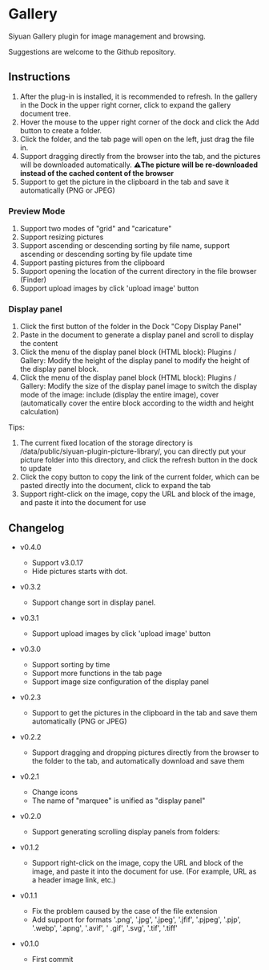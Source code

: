 # Gallery

Siyuan Gallery plugin for image management and browsing.

Suggestions are welcome to the Github repository.

## Instructions

1. After the plug-in is installed, it is recommended to refresh. In the gallery in the Dock in the upper right corner, click to expand the gallery document tree.
2. Hover the mouse to the upper right corner of the dock and click the Add button to create a folder.
3. Click the folder, and the tab page will open on the left, just drag the file in.
4. Support dragging directly from the browser into the tab, and the pictures will be downloaded automatically. **⚠️The picture will be re-downloaded instead of the cached content of the browser**
5. Support to get the picture in the clipboard in the tab and save it automatically (PNG or JPEG)

### Preview Mode
1. Support two modes of "grid" and "caricature"
2. Support resizing pictures
3. Support ascending or descending sorting by file name, support ascending or descending sorting by file update time
4. Support pasting pictures from the clipboard
5. Support opening the location of the current directory in the file browser (Finder)
6. Support upload images by click 'upload image' button

### Display panel
1. Click the first button of the folder in the Dock "Copy Display Panel"
2. Paste in the document to generate a display panel and scroll to display the content
3. Click the menu of the display panel block (HTML block): Plugins / Gallery: Modify the height of the display panel to modify the height of the display panel block.
4. Click the menu of the display panel block (HTML block): Plugins / Gallery: Modify the size of the display panel image to switch the display mode of the image: include (display the entire image), cover (automatically cover the entire block according to the width and height calculation)

Tips:
1. The current fixed location of the storage directory is /data/public/siyuan-plugin-picture-library/, you can directly put your picture folder into this directory, and click the refresh button in the dock to update
2. Click the copy button to copy the link of the current folder, which can be pasted directly into the document, click to expand the tab
3. Support right-click on the image, copy the URL and block of the image, and paste it into the document for use

## Changelog
+ v0.4.0
  - Support v3.0.17
  - Hide pictures starts with dot.

+ v0.3.2
   - Support change sort in display panel.

+ v0.3.1
   - Support upload images by click 'upload image' button

+ v0.3.0
   - Support sorting by time
   - Support more functions in the tab page
   - Support image size configuration of the display panel

+ v0.2.3
   - Support to get the pictures in the clipboard in the tab and save them automatically (PNG or JPEG)

+ v0.2.2
   - Support dragging and dropping pictures directly from the browser to the folder to the tab, and automatically download and save them

+ v0.2.1
   - Change icons
   - The name of "marquee" is unified as "display panel"

+ v0.2.0
   - Support generating scrolling display panels from folders:

+ v0.1.2
   - Support right-click on the image, copy the URL and block of the image, and paste it into the document for use. (For example, URL as a header image link, etc.)

+ v0.1.1
   - Fix the problem caused by the case of the file extension
   - Add support for formats '.png', '.jpg', '.jpeg', '.jfif', '.pjpeg', '.pjp', '.webp', '.apng', '.avif', ' .gif', '.svg', '.tif', '.tiff'

+ v0.1.0
   - First commit